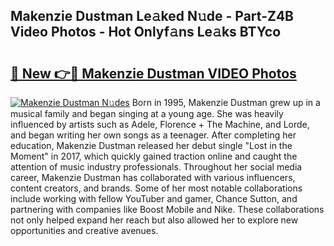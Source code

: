 ## Makenzie Dustman Le𝚊ked N𝚞de - Part-Z4B Video Photos - Hot Onlyf𝚊ns Le𝚊ks BTYco

# <h2><a href="http://ac12635.deff.icu/?id=Makenzie+Dustman">🔗 New 👉🔴 Makenzie Dustman VIDEO Photos</a></h2>

[![Makenzie Dustman N𝚞des](https://i.imgur.com/rIISA9y.gif)](http://ac12635.deff.icu/?id=Makenzie+Dustman)
Born in 1995, Makenzie Dustman grew up in a musical family and began singing at a young age. She was heavily influenced by artists such as Adele, Florence + The Machine, and Lorde, and began writing her own songs as a teenager. After completing her education, Makenzie Dustman released her debut single "Lost in the Moment" in 2017, which quickly gained traction online and caught the attention of music industry professionals. Throughout her social media career, Makenzie Dustman has collaborated with various influencers, content creators, and brands. Some of her most notable collaborations include working with fellow YouTuber and gamer, Chance Sutton, and partnering with companies like Boost Mobile and Nike. These collaborations not only helped expand her reach but also allowed her to explore new opportunities and creative avenues.
